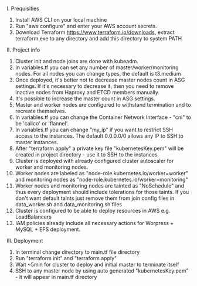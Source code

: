 I. Prequisities
1. Install AWS CLI on your local machine
2. Run "aws configure" and enter your AWS account secrets.
3. Download Terraform https://www.terraform.io/downloads, extract terraform.exe to any directory and add this directory to system PATH

II. Project info
1. Cluster init and node joins are done with kubeadm. 
2. In variables.tf you can set any number of master/worker/monitoring nodes. For all nodes you can change types, the default is t3.medium
3. Once deployed, it's better not to decrease master nodes count in ASG settings. If it's necessary to decrease it, then you need to remove inactive nodes from Haproxy and ETCD members manually.
4. It's possible to increase the master count in ASG settings.
5. Master and worker nodes are configured to withstand termination and to recreate themselves.
6. In variables.tf you can change the Container Network Interface - "cni" to be 'calico' or 'flannel'.
7. In variables.tf you can change "my_ip" if you want to restrict SSH access to the instances. The default 0.0.0.0/0 allows any IP to SSH to master instances.
8. After "terraform apply" a private key file "kubernetesKey.pem" will be created in project directory - use it to SSH to the instances.
9. Cluster is deployed with already configured cluster autoscaler for worker and monitoring nodes.
10. Worker nodes are labeled as "node-role.kubernetes.io/worker=worker" and monitoring nodes as "node-role.kubernetes.io/worker=monitoring"
11. Worker nodes and monitoring nodes are tainted as "NoSchedule" and thus every deployment should include tolerations for those taints. If you don't want default taints just remove them from join config files in data_worker.sh and data_monitoring.sh files 
12. Cluster is configured to be able to deploy resources in AWS e.g. LoadBalancers
13. IAM policies already include all necessary actions for Worpress + MySQL + EFS deployment.

III. Deployment
1. In terminal change directory to main.tf file directory
2. Run "terraform init" and "terraform apply"
3. Wait ~5min for cluster to deploy and initial master to terminate itself
4. SSH to any master node by using auto generated "kubernetesKey.pem" - it will appear in main.tf directory
